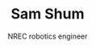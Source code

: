 ---
title: Sam Shum
subtitle: NREC robotics engineer
job_title: NREC robotics engineer
category: nrec_robotics
layout: team_member_personal_page
image: /img/team/blank-profile-picture.png
link-new-tab: true
---